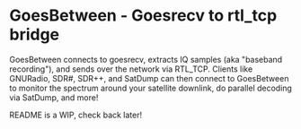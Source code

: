 # GoesBetween - Goesrecv to rtl_tcp bridge
GoesBetween connects to goesrecv, extracts IQ samples (aka "baseband recording"), and sends over the network via RTL_TCP. Clients like GNURadio, SDR#, SDR++, and SatDump can then connect to GoesBetween to monitor the spectrum around your satellite downlink, do parallel decoding via SatDump, and more!

README is a WIP, check back later!
